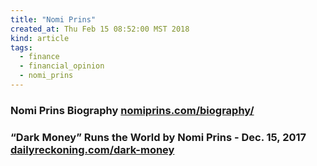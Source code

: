 ```yaml
---
title: "Nomi Prins"
created_at: Thu Feb 15 08:52:00 MST 2018
kind: article
tags:
  - finance
  - financial_opinion
  - nomi_prins
---
```


<h3>
  Nomi Prins Biography
  <a href="http://www.nomiprins.com/biography/" target="_blank">nomiprins.com/biography/</a>
</h3>

<h3>
  “Dark Money” Runs the World by Nomi Prins - Dec. 15, 2017
  <a href="https://dailyreckoning.com/dark-money-runs-world/" target="_blank">dailyreckoning.com/dark-money</a>
</h3>

<!--
html boilerplate
<a href="" target="_blank"></a>
<a name=""></a>
<img src="" width="400px">
<ul>
  <li></li>
</ul>
<pre>
</pre>
<p style="margin-bottom: 2em;"></p>
<hr style="border: 0; height: 3px; background: #333; background-image: linear-gradient(to right, #ccc, #333, #ccc);">
<pre><code>
</code></pre>
<math xmlns='http://www.w3.org/1998/Math/MathML' display='block'>
</math>
-->
